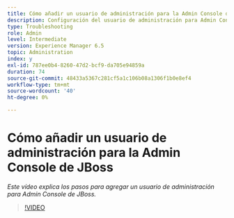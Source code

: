 ```yaml
---
title: Cómo añadir un usuario de administración para la Admin Console de JBoss
description: Configuración del usuario de administración para Admin Console de JBOSS
type: Troubleshooting
role: Admin
level: Intermediate
version: Experience Manager 6.5
topic: Administration
index: y
exl-id: 787ee0b4-8260-47d2-bcf9-da705e94859a
duration: 74
source-git-commit: 48433a5367c281cf5a1c106b08a1306f1b0e8ef4
workflow-type: tm+mt
source-wordcount: '40'
ht-degree: 0%

---
```


# Cómo añadir un usuario de administración para la Admin Console de JBoss

*Este vídeo explica los pasos para agregar un usuario de administración para Admin Console de JBoss.*

>[!VIDEO](https://video.tv.adobe.com/v/3418358?quality=12&learn=on&captions=spa)
